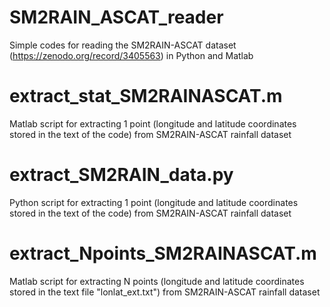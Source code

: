 # SM2RAIN_ASCAT_reader
Simple codes for reading the SM2RAIN-ASCAT dataset (https://zenodo.org/record/3405563) in Python and Matlab

# extract_stat_SM2RAINASCAT.m
Matlab script for extracting 1 point (longitude and latitude coordinates stored in the text of the code) from SM2RAIN-ASCAT rainfall dataset

# extract_SM2RAIN_data.py
Python script for extracting 1 point (longitude and latitude coordinates stored in the text of the code) from SM2RAIN-ASCAT rainfall dataset

# extract_Npoints_SM2RAINASCAT.m
Matlab script for extracting N points (longitude and latitude coordinates stored in the text file "lonlat_ext.txt") from SM2RAIN-ASCAT rainfall dataset
